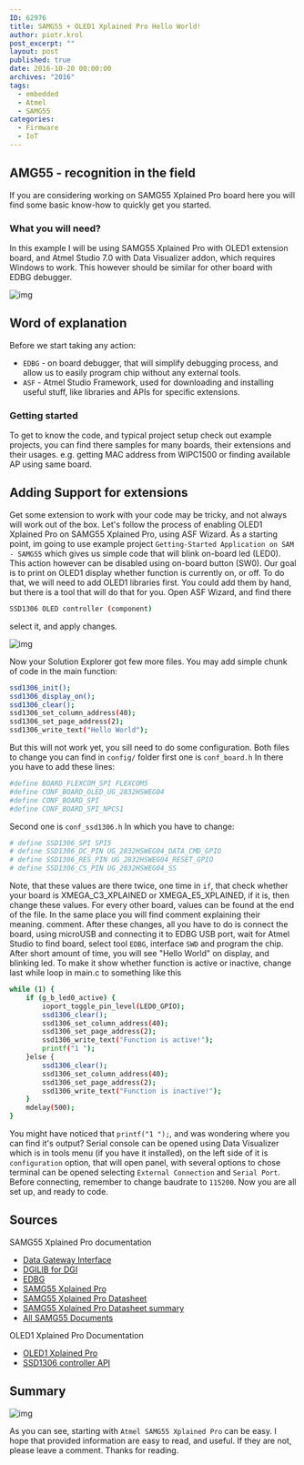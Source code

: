 ```yaml
---
ID: 62976
title: SAMG55 + OLED1 Xplained Pro Hello World!
author: piotr.krol
post_excerpt: ""
layout: post
published: true
date: 2016-10-20 00:00:00
archives: "2016"
tags:
  - embedded
  - Atmel
  - SAMG55
categories:
  - Firmware
  - IoT
---
```


## AMG55 - recognition in the field

If you are considering working on SAMG55 Xplained Pro board here you will find
some basic know-how to quickly get you started.

### What you will need?

In this example I will be using SAMG55 Xplained Pro with OLED1 extension board,
and Atmel Studio 7.0 with Data Visualizer addon, which requires Windows to work.
This however should be similar for other board with EDBG debugger.

![img](https://3mdeb.com/wp-content/uploads/2017/07/IMG_0805.jpg)

## Word of explanation

Before we start taking any action:

- `EDBG` - on board debugger, that will simplify debugging process, and allow us
  to easily program chip without any external tools.
- `ASF` - Atmel Studio Framework, used for downloading and installing useful
  stuff, like libraries and APIs for specific extensions.

### Getting started

To get to know the code, and typical project setup check out example projects,
you can find there samples for many boards, their extensions and their usages.
e.g. getting MAC address from WIPC1500 or finding available AP using same board.

## Adding Support for extensions

Get some extension to work with your code may be tricky, and not always will
work out of the box. Let's follow the process of enabling OLED1 Xplained Pro on
SAMG55 Xplained Pro, using ASF Wizard. As a starting point, im going to use
example project `Getting-Started Application on SAM - SAMG55` which gives us
simple code that will blink on-board led (LED0). This action however can be
disabled using on-board button (SW0). Our goal is to print on OLED1 display
whether function is currently on, or off. To do that, we will need to add OLED1
libraries first. You could add them by hand, but there is a tool that will do
that for you. Open ASF Wizard, and find there

```bash
SSD1306 OLED controller (component)
```

select it, and apply changes.

![img](/img/Capture.png)

Now your Solution Explorer got few more files. You may add simple chunk of code
in the main function:

```bash
ssd1306_init();
ssd1306_display_on();
ssd1306_clear();
ssd1306_set_column_address(40);
ssd1306_set_page_address(2);
ssd1306_write_text("Hello World");
```

But this will not work yet, you sill need to do some configuration. Both files
to change you can find in `config/` folder first one is `conf_board.h` In there
you have to add these lines:

```bash
#define BOARD_FLEXCOM_SPI FLEXCOM5
#define CONF_BOARD_OLED_UG_2832HSWEG04
#define CONF_BOARD_SPI
#define CONF_BOARD_SPI_NPCS1
```

Second one is `conf_ssd1306.h` In which you have to change:

```bash
# define SSD1306_SPI SPI5
# define SSD1306_DC_PIN UG_2832HSWEG04_DATA_CMD_GPIO
# define SSD1306_RES_PIN UG_2832HSWEG04_RESET_GPIO
# define SSD1306_CS_PIN UG_2832HSWEG04_SS
```

Note, that these values are there twice, one time in `if`, that check whether
your board is XMEGA_C3_XPLAINED or XMEGA_E5_XPLAINED, if it is, then change
these values. For every other board, values can be found at the end of the file.
In the same place you will find comment explaining their meaning. comment. After
these changes, all you have to do is connect the board, using microUSB and
connecting it to EDBG USB port, wait for Atmel Studio to find board, select tool
`EDBG`, interface `SWD` and program the chip. After short amount of time, you
will see "Hello World" on display, and blinking led. To make it show whether
function is active or inactive, change last while loop in main.c to something
like this

```bash
while (1) {
    if (g_b_led0_active) {
        ioport_toggle_pin_level(LED0_GPIO);
        ssd1306_clear();
        ssd1306_set_column_address(40);
        ssd1306_set_page_address(2);
        ssd1306_write_text("Function is active!");
        printf("1 ");
    }else {
        ssd1306_clear();
        ssd1306_set_column_address(40);
        ssd1306_set_page_address(2);
        ssd1306_write_text("Function is inactive!");
    }
    mdelay(500);
}
```

You might have noticed that `printf("1 ");`, and was wondering where you can
find it's output? Serial console can be opened using Data Visualizer which is in
tools menu (if you have it installed), on the left side of it is `configuration`
option, that will open panel, with several options to chose terminal can be
opened selecting `External Connection` and `Serial Port`. Before connecting,
remember to change baudrate to `115200`. Now you are all set up, and ready to
code.

## Sources

SAMG55 Xplained Pro documentation

- [Data Gateway Interface](http://www.atmel.com/Images/Atmel-32223-Data-Gateway-Interface_UserGuide.pdf)
- [DGILIB for DGI](http://www.atmel.com/Images/Atmel-42771-DGILib_UserGuide.pdf)
- [EDBG](http://www.atmel.com/Images/Atmel-42096-Microcontrollers-Embedded-Debugger_User-Guide.pdf)
- [SAMG55 Xplained Pro](http://www.atmel.com/Images/Atmel-42389-SAM-G55-Xplained-Pro_User-Guide.pdf)
- [SAMG55 Xplained Pro Datasheet](http://www.atmel.com/Images/Atmel-11289-32-bit-Cortex-M4-Microcontroller-SAM-G55_Datasheet.pdf)
- [SAMG55 Xplained Pro Datasheet summary](http://www.atmel.com/Images/Atmel-11289-32-bit-Cortex-M4-Microcontroller-SAM-G55_Summary-Datasheet.pdf)
- [All SAMG55 Documents](http://www.atmel.com/devices/ATSAMG55.aspx?tab=documents)

OLED1 Xplained Pro Documentation

- [OLED1 Xplained Pro](http://www.atmel.com/Images/Atmel-42077-OLED1-Xplained-Pro_User-Guide.pdf)
- [SSD1306 controller API](http://asf.atmel.com/docs/latest/samg/html/group__ssd1306__oled__controller__group.html)

## Summary

![img](/img/helloworld_0.jpg)

As you can see, starting with `Atmel SAMG55 Xplained Pro` can be easy. I hope
that provided information are easy to read, and useful. If they are not, please
leave a comment. Thanks for reading.

